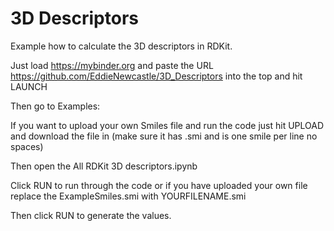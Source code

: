 # 3D Descriptors
Example how to calculate the 3D descriptors in RDKit.

Just load https://mybinder.org and paste the URL https://github.com/EddieNewcastle/3D_Descriptors into the top and hit LAUNCH

Then go to Examples:

If you want to upload your own Smiles file and run the code just hit UPLOAD and download the file in (make sure it has .smi and is one smile per line no spaces)

Then open the All RDKit 3D descriptors.ipynb

Click RUN to run through the code or if you have uploaded your own file replace the ExampleSmiles.smi with YOURFILENAME.smi

Then click RUN to generate the values.


